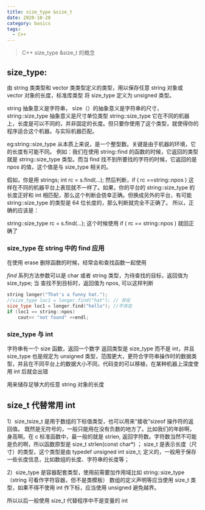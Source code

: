```yaml
---
title: size_type &size_t
date: 2020-10-28
category: basics
tags:
  - C++
---
```


> C++ size_type &size_t 的概念

<!-- more -->

## size_type:

由 string 类类型和 vector 类类型定义的类型，用以保存任意 string 对象或 vector 对象的长度，标准库类型 将 size_type 定义为 unsigned 类型。

string 抽象意义是字符串， size（）的抽象意义是字符串的尺寸， string::size_type 抽象意义是尺寸单位类型 string::size_type 它在不同的机器上，长度是可以不同的，并非固定的长度。但只要你使用了这个类型，就使得你的程序适合这个机器。与实际机器匹配。

eg:string::size_type 从本质上来说，是一个整型数。关键是由于机器的环境，它的长度有可能不同。 例如：我们在使用 string::find 的函数的时候，它返回的类型就是 string::size_type 类型。而当 find 找不到所要找的字符的时候，它返回的是 npos 的值，这个值是与 size_type 相关的。

假如，你是用 strings; int rc = s.find(…); 然后判断，if ( rc ==string::npos ) 这样在不同的机器平台上表现就不一样了。如果，你的平台的 string::size_type 的长度正好和 int 相匹配，那么这个判断会侥幸正确。但换成另外的平台，有可能 string::size_type 的类型是 64 位长度的，那么判断就完全不正确了。 所以，正确的应该是： 

string::size_type rc = s.find(…); 这个时候使用 if ( rc == string::npos ) 就回正确了

### size_type 在 string 中的 find 应用

在使用 erase 删除函数的时候，经常会和查找函数一起使用

*find* 系列方法参数可以是 char 或者 string 类型，为待查找的目标，返回值为 size_type; 当 查找不到目标时，返回值为 npos, 可以这样判断

```cpp
string longer("That's a funny hat.");
//size_type loc1 = longer.find("hat"); // 存在
size_type loc1 = longer.find("hello"); //不存在
if (loc1 == string::npos)
    cout<< "not found" <<endl;
```
### size_type 与 int

字符串有一个 size 函数，返回一个数字
返回类型是 size_type 而不是 int，并且 size_type 也是规定为 unsigned 类型，范围更大，更符合字符串操作时的数据类型，并且在不同平台上的数据大小不同，代码变的可以移植，在某种机器上深度使用 int 后就会出错

用来储存足够大的任意 string 对象的长度

## size_t 代替常用 int 

1）size_tsize_t 是用于数组的下标值类型，也可以用来“接收”sizeof 操作符的返回值。
既然是无符号的，一般只能用在没有负数的地方了。比如我们的年龄啊，身高啊。在 c 标准函数中，最一般的就是 strlen, 返回字符数。字符数当然不可能是负的啊，所以函数原型是 size_t strlen(const char*) ；
size_t 是表示长度（尺寸）的类型，这个类型是由
typedef unsigned int size_t;
定义的，一般用于保存一些长度信息，比如数组的长度、字符串的长度等；

2）size_type 是容器配套类型，使用前需要加作用域比如 string::size_type（string 可看作字符容器，但不是类模板）
数组的定义声明等应当使用 size_t 类型，如果不得不使用 int 作下标，应当使用 unsigned 避免越界。

所以以后一般使用 size_t 代替程序中不是变量的 int